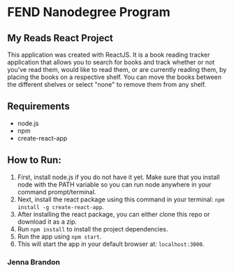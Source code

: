 # FEND Nanodegree Program
## My Reads React Project

This application was created with ReactJS. It is a book reading tracker application that allows you to search for books and track whether or not you've read them, would like to read them, or are currently reading them, by placing the books on a respective shelf. You can move the books between the different shelves or select "none" to remove them from any shelf.

## Requirements
* node.js
* npm
* create-react-app

## How to Run:

1. First, install node.js if you do not have it yet.
Make sure that you install node with the PATH variable so you can run node anywhere in your command prompt/terminal.
2. Next, install the react package using this command in your terminal: `npm install -g create-react-app`.
3. After installing the react package, you can either clone this repo or download it as a zip.
4. Run `npm install` to install the project dependencies.
5. Run the app using `npm start`.
6. This will start the app in your default browser at: `localhost:3000`.

### Jenna Brandon
